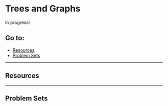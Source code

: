 # Trees and Graphs

In progress!

## Go to:
 * [Resources](resources)
 * [Problem Sets](problem-sets)

___

## Resources

___

## Problem Sets
